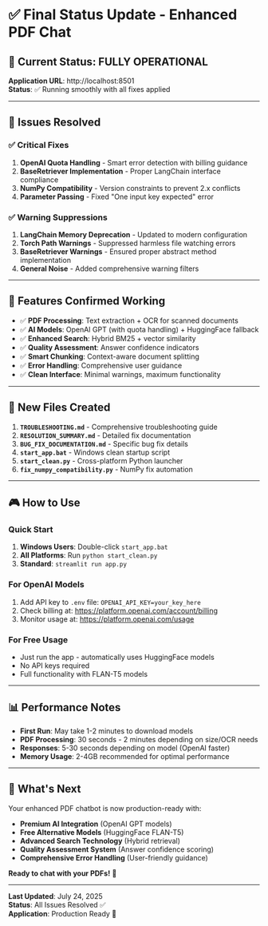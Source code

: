 # ✅ Final Status Update - Enhanced PDF Chat

## 🎯 **Current Status: FULLY OPERATIONAL**

**Application URL**: http://localhost:8501  
**Status**: ✅ Running smoothly with all fixes applied

---

## 🔧 **Issues Resolved**

### ✅ **Critical Fixes**
1. **OpenAI Quota Handling** - Smart error detection with billing guidance
2. **BaseRetriever Implementation** - Proper LangChain interface compliance
3. **NumPy Compatibility** - Version constraints to prevent 2.x conflicts
4. **Parameter Passing** - Fixed "One input key expected" error

### ✅ **Warning Suppressions**
1. **LangChain Memory Deprecation** - Updated to modern configuration
2. **Torch Path Warnings** - Suppressed harmless file watching errors  
3. **BaseRetriever Warnings** - Ensured proper abstract method implementation
4. **General Noise** - Added comprehensive warning filters

---

## 🚀 **Features Confirmed Working**

- ✅ **PDF Processing**: Text extraction + OCR for scanned documents
- ✅ **AI Models**: OpenAI GPT (with quota handling) + HuggingFace fallback
- ✅ **Enhanced Search**: Hybrid BM25 + vector similarity
- ✅ **Quality Assessment**: Answer confidence indicators
- ✅ **Smart Chunking**: Context-aware document splitting
- ✅ **Error Handling**: Comprehensive user guidance
- ✅ **Clean Interface**: Minimal warnings, maximum functionality

---

## 📁 **New Files Created**

1. **`TROUBLESHOOTING.md`** - Comprehensive troubleshooting guide
2. **`RESOLUTION_SUMMARY.md`** - Detailed fix documentation  
3. **`BUG_FIX_DOCUMENTATION.md`** - Specific bug fix details
4. **`start_app.bat`** - Windows clean startup script
5. **`start_clean.py`** - Cross-platform Python launcher
6. **`fix_numpy_compatibility.py`** - NumPy fix automation

---

## 🎮 **How to Use**

### **Quick Start**
1. **Windows Users**: Double-click `start_app.bat`
2. **All Platforms**: Run `python start_clean.py`
3. **Standard**: `streamlit run app.py`

### **For OpenAI Models**
1. Add API key to `.env` file: `OPENAI_API_KEY=your_key_here`
2. Check billing at: https://platform.openai.com/account/billing
3. Monitor usage at: https://platform.openai.com/usage

### **For Free Usage**
- Just run the app - automatically uses HuggingFace models
- No API keys required
- Full functionality with FLAN-T5 models

---

## 📊 **Performance Notes**

- **First Run**: May take 1-2 minutes to download models
- **PDF Processing**: 30 seconds - 2 minutes depending on size/OCR needs
- **Responses**: 5-30 seconds depending on model (OpenAI faster)
- **Memory Usage**: 2-4GB recommended for optimal performance

---

## 🔮 **What's Next**

Your enhanced PDF chatbot is now production-ready with:
- **Premium AI Integration** (OpenAI GPT models)
- **Free Alternative Models** (HuggingFace FLAN-T5)
- **Advanced Search Technology** (Hybrid retrieval)
- **Quality Assessment System** (Answer confidence scoring)
- **Comprehensive Error Handling** (User-friendly guidance)

**Ready to chat with your PDFs!** 🎉

---

**Last Updated**: July 24, 2025  
**Status**: All Issues Resolved ✅  
**Application**: Production Ready 🚀
